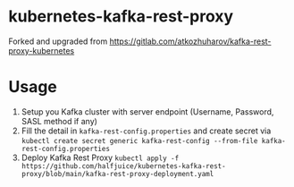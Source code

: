 # kubernetes-kafka-rest-proxy

Forked and upgraded from https://gitlab.com/atkozhuharov/kafka-rest-proxy-kubernetes

# Usage
1. Setup you Kafka cluster with server endpoint (Username, Password, SASL method if any)
2. Fill the detail in `kafka-rest-config.properties` and create secret via `kubectl create secret generic kafka-rest-config --from-file kafka-rest-config.properties`
3. Deploy Kafka Rest Proxy `kubectl apply -f https://github.com/halfjuice/kubernetes-kafka-rest-proxy/blob/main/kafka-rest-proxy-deployment.yaml`
